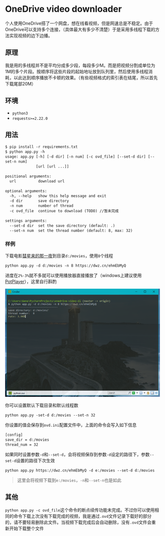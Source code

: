 # OneDrive video downloader

个人使用OneDrive搭了一个网盘，想在线看视频，但是网速总是不稳定。由于OneDrive可以支持多个连接，（具体最大有多少不清楚）于是采用多线程下载的方法实现视频的边下边播。

## 原理

我是用的多线程并不是平均分成多少段，每段多少M。而是把视频分割成单位为1M的多个片段。按顺序将这些片段的起始地址放到队列里，然后使用多线程消耗，以此达到顺序播放不卡顿的效果。（有些视频格式的索引表在结尾，所以首先下载尾部20M）

## 环境

- `python3`
- `requests>=2.22.0`

## 用法

    $ pip install -r requirements.txt
    $ python app.py -h
    usage: app.py [-h] [-d dir] [-n num] [-c ovd_file] [--set-d dir] [--set-n num]
                  [url [url ...]]

    positional arguments:
      url          download url

    optional arguments:
      -h, --help   show this help message and exit
      -d dir       save directory
      -n num       number of thread
      -c ovd_file  continue to download (TODO) //暂未完成

    settings arguments:
      --set-d dir  set the save directory (default: .)
      --set-n num  set the thread number (default: 8, max: 32)

### 样例

下载电影[彗星来的那一夜][1]到目录`d:/movies`，使用`8`个线程

    python app.py -d d:/movies -n 8 https://dwz.cn/ehmEbMyQ

进度在`2%-3%`就不多就可以使用播放器直接播放了（windows上建议使用[PotPlayer](https://potplayer.daum.net/)），这里自行斟酌

![sample](sample.png)

你可以设置默认下载目录和默认线程数

    python app.py -set-d d:/movies --set-n 32

你设置的值会保存到`ovd.ini`配置文件中，上面的命令会写入如下信息

    [config]
    save_dir = d:/movies
    thread_num = 32

如果同时设置参数`-d`和`--set-d`，会将视频保存到参数`-d`设定的路径下，参数`--set-d`设置的路径下次生效

    python app.py https://dwz.cn/ehmEbMyQ -d e:/movies --set-d d:/movies

>这里会将视频下载到`e:/movies`，`-n`和`--set-n`也是如此

[1]: https://dwz.cn/ehmEbMyQ

## 其他

`python app.py -c ovd_file`这个命令的断点续传功能未完成。不过你可以使用相同的命令下载上次没有下载完成的视频，我是通过`.ovd`文件记录下载好的部分的，请不要轻易删除此文件。当视频下载完成后会自动删除，没有`.ovd`文件会重新开始下载整个文件